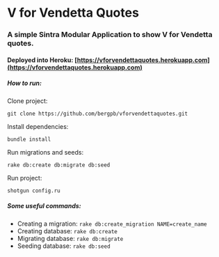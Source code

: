 # V for Vendetta Quotes
### A simple Sintra Modular Application to show V for Vendetta quotes.
#### Deployed into Heroku: [https://vforvendettaquotes.herokuapp.com](https://vforvendettaquotes.herokuapp.com)

##### How to run:
Clone project: 

    git clone https://github.com/bergpb/vforvendettaquotes.git
    
Install dependencies: 

    bundle install
    
Run migrations and seeds: 

    rake db:create db:migrate db:seed
    
Run project: 

    shotgun config.ru

##### Some useful commands:
- Creating a migration: ```rake db:create_migration NAME=create_name```
- Creating database: ```rake db:create```
- Migrating database: ```rake db:migrate```
- Seeding database: ```rake db:seed```
